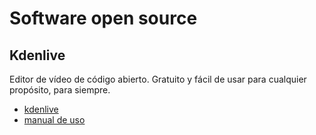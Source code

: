 # Software open source

## Kdenlive

Editor de vídeo de código abierto. Gratuito y fácil de usar para cualquier propósito, para siempre.

- [kdenlive](https://kdenlive.org/es/)
- [manual de uso](https://docs.kdenlive.org/es/)